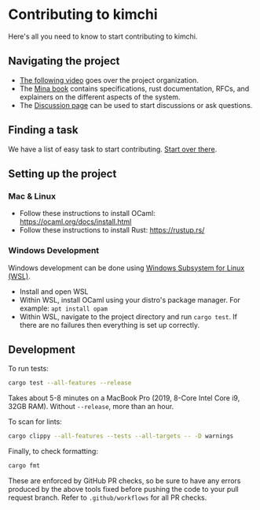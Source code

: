 # Contributing to kimchi

Here's all you need to know to start contributing to kimchi.

## Navigating the project

* [The following video](https://www.youtube.com/watch?v=WUP54nqVedc) goes over the project organization.
* The [Mina book](https://o1-labs.github.io/proof-systems/) contains specifications, rust documentation, RFCs, and explainers on the different aspects of the system.
* The [Discussion page](https://github.com/o1-labs/proof-systems/discussions) can be used to start discussions or ask questions.

## Finding a task

We have a list of easy task to start contributing. [Start over there](https://github.com/o1-labs/proof-systems/issues?q=is%3Aopen+is%3Aissue+label%3A%22easy+task+to+start+contributing%22).

## Setting up the project

### Mac & Linux

* Follow these instructions to install OCaml: https://ocaml.org/docs/install.html
* Follow these instructions to install Rust: https://rustup.rs/

### Windows Development

Windows development can be done using [Windows Subsystem for Linux (WSL)](https://docs.microsoft.com/en-us/windows/wsl/install).
* Install and open WSL
* Within WSL, install OCaml using your distro's package manager. For example: `apt install opam`
* Within WSL, navigate to the project directory and run `cargo test`. If there are no failures then everything is set up correctly.

## Development

To run tests:
```bash
cargo test --all-features --release
```

Takes about 5-8 minutes on a MacBook Pro (2019, 8-Core Intel Core i9, 32GB RAM). Without `--release`, more than an hour.

To scan for lints:
```bash
cargo clippy --all-features --tests --all-targets -- -D warnings
```

Finally, to check formatting:
```bash
cargo fmt
```

These are enforced by GitHub PR checks, so be sure to have any errors produced by the above tools fixed before pushing the code to your pull request branch. Refer to `.github/workflows` for all PR checks.
